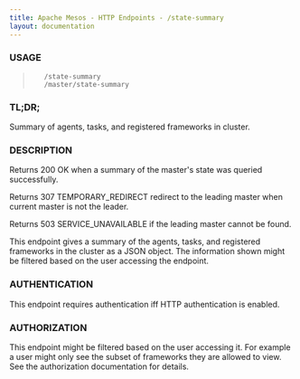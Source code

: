 ```yaml
---
title: Apache Mesos - HTTP Endpoints - /state-summary
layout: documentation
---
```

<!--- This is an automatically generated file. DO NOT EDIT! --->

### USAGE ###
>        /state-summary
>        /master/state-summary

### TL;DR; ###
Summary of agents, tasks, and registered frameworks in cluster.

### DESCRIPTION ###
Returns 200 OK when a summary of the master's state was queried
successfully.

Returns 307 TEMPORARY_REDIRECT redirect to the leading master when
current master is not the leader.

Returns 503 SERVICE_UNAVAILABLE if the leading master cannot be
found.

This endpoint gives a summary of the agents, tasks, and
registered frameworks in the cluster as a JSON object.
The information shown might be filtered based on the user
accessing the endpoint.


### AUTHENTICATION ###
This endpoint requires authentication iff HTTP authentication is
enabled.

### AUTHORIZATION ###
This endpoint might be filtered based on the user accessing it.
For example a user might only see the subset of frameworks
they are allowed to view.
See the authorization documentation for details.
